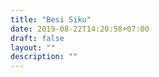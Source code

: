 ```yaml
---
title: "Besi Siku"
date: 2019-08-22T14:20:58+07:00
draft: false
layout: ""
description: ""
---
```



